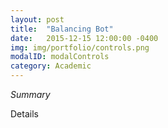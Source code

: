 ```yaml
---
layout: post
title:  "Balancing Bot"
date:   2015-12-15 12:00:00 -0400
img: img/portfolio/controls.png
modalID: modalControls
category: Academic
---
```

_Summary_

Details